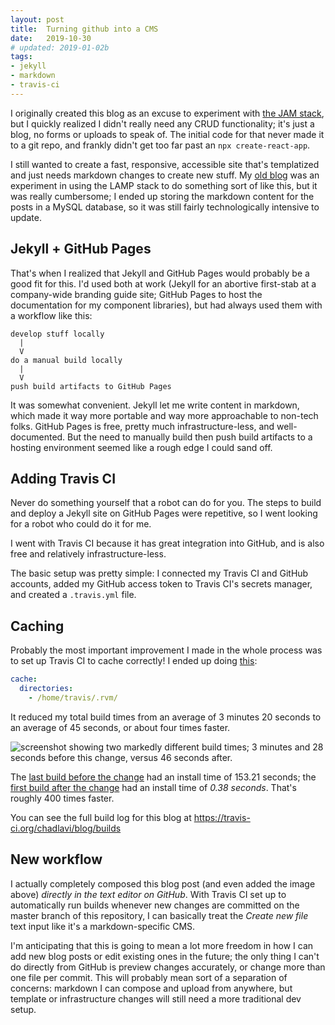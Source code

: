 ```yaml
---
layout: post
title:  Turning github into a CMS
date:   2019-10-30
# updated: 2019-01-02b
tags:
- jekyll
- markdown
- travis-ci
---
```


I originally created this blog as an excuse to experiment with <a href="https://jamstack.org/" target="_blank">the JAM stack</a>, but I quickly realized I didn't really need any CRUD functionality; it's just a blog, no forms or uploads to speak of. The initial code for that never made it to a git repo, and frankly didn't get too far past an `npx create-react-app`.

I still wanted to create a fast, responsive, accessible site that's templatized and just needs markdown changes to create new stuff. My <a href="https://github.com/chadlavi/chadlavimoniere.com" target="_blank">old blog</a> was an experiment in using the LAMP stack to do something sort of like this, but it was really cumbersome; I ended up storing the markdown content for the posts in a MySQL database, so it was still fairly technologically intensive to update.

## Jekyll + GitHub Pages

That's when I realized that Jekyll and GitHub Pages would probably be a good fit for this. I'd used both at work (Jekyll for an abortive first-stab at a company-wide branding guide site; GitHub Pages to host the documentation for my component libraries), but had always used them with a workflow like this:

```
develop stuff locally
  |
  V
do a manual build locally
  |
  V
push build artifacts to GitHub Pages
```

It was somewhat convenient. Jekyll let me write content in markdown, which made it way more portable and way more approachable to non-tech folks. GitHub Pages is free, pretty much infrastructure-less, and well-documented. But the need to manually build then push build artifacts to a hosting environment seemed like a rough edge I could sand off.

## Adding Travis CI

Never do something yourself that a robot can do for you. The steps to build and deploy a Jekyll site on GitHub Pages were repetitive, so I went looking for a robot who could do it for me. 

I went with Travis CI because it has great integration into GitHub, and is also free and relatively infrastructure-less. 

The basic setup was pretty simple: I connected my Travis CI and GitHub accounts, added my GitHub access token to Travis CI's secrets manager, and created a `.travis.yml` file. 

## Caching

Probably the most important improvement I made in the whole process was to set up Travis CI to cache correctly! I ended up doing <a href="https://docs.travis-ci.com/user/caching#cache-rvm-ruby-version-for-non-ruby-projects" target="_blank">this</a>:

```yaml
cache:
  directories:
    - /home/travis/.rvm/
```

It reduced my total build times from an average of 3 minutes 20 seconds to an average of 45 seconds, or about four times faster.

![screenshot showing two markedly different build times; 3 minutes and 28 seconds before this change, versus 46 seconds after.]({{site.baseurl}}/images/faster-builds.png)

The <a href="https://travis-ci.org/chadlavi/blog/builds/605132241" target="_blank">last  build before the change</a> had an install time of 153.21 seconds; the <a href="https://travis-ci.org/chadlavi/blog/builds/605134945" target="_blank">first build after the change</a> had an install time of _0.38 seconds_. That's roughly 400 times faster.

You can see the full build log for this blog at <a href="https://travis-ci.org/chadlavi/blog/builds" target="_blank">https://travis-ci.org/chadlavi/blog/builds</a>

## New workflow

I actually completely composed this blog post (and even added the image above) _directly in the text editor on GitHub_. With Travis CI set up to automatically run builds whenever new changes are committed on the master branch of this repository, I can basically treat the _Create new file_ text input like it's a markdown-specific CMS. 

I'm anticipating that this is going to mean a lot more freedom in how I can add new blog posts or edit existing ones in the future; the only thing I can't do directly from GitHub is preview changes accurately, or change more than one file per commit. This will probably mean sort of a separation of concerns: markdown I can compose and upload from anywhere, but template or infrastructure changes will still need a more traditional dev setup.
